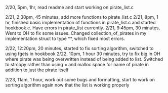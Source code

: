 2/20, 5pm, 1hr, read readme and start working on pirate_list.c

2/21, 2:30pm, 45 minutes, add more functions to pirate_list.c
2/21, 8pm, 1 hr, finished basic implementation of functions in pirate_list.c and started hookbook.c. Have errors in pirate_list currently.
2/21, 9:45pm, 30 minutes, Went to OH to fix some issues. Changed collection_of_pirates in my implementation struct to type **, which fixed most errors.

2/22, 12:20pm, 20 minutes, started to fix sorting algorithm, switched to using fgets in hookbook
2/22, 10pm, 1 hour 30 minutes, try to fix big in OH where pirate was being overwritten instead of being added to list. Switched to strcopy rather than using = and malloc space for name of pirate in addition to just the pirate itself

2/23, 11am, 1 hour, work out some bugs and formatting, start to work on sorting algorithm again now that the list is working properly